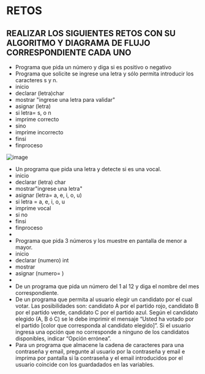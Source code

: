 # RETOS
## REALIZAR LOS SIGUIENTES RETOS CON SU ALGORITMO Y DIAGRAMA DE FLUJO CORRESPONDIENTE CADA UNO 

* Programa que pida un número y diga si es positivo o negativo
* Programa que solicite se ingrese una letra y sólo permita introducir los caracteres s y n.
* inicio
* declarar (letra)char
* mostrar "ingrese una letra para validar"
* asignar (letra)
* si letra= s, o n 
* imprime correcto
* sino
* imprime incorrecto
* finsi
* finproceso

![image](https://user-images.githubusercontent.com/103066352/164295280-44b6e7c3-2943-45b8-983c-fdf291797e4f.png)

* Un programa que pida una letra y detecte si es una vocal.
* inicio
* declarar (letra) char
* mostrar"ingrese una letra"
* asignar (letra= a, e, i, o, u)
* si letra = a, e, i, o, u
* imprime vocal
* si no
* finsi
* finproceso
* 
* Programa que pida 3 números y los muestre en pantalla de menor a mayor.  
* inicio
* declarar (numero) int
* mostrar
* asignar (numero= )
* 
* De un programa que pida un número del 1 al 12 y diga el nombre del mes correspondiente.
* De un programa que permita al usuario elegir un candidato por el cual votar. Las posibilidades son: candidato A por el partido rojo, candidato B por el partido verde, candidato C por el partido azul. Según el candidato elegido (A, B ó C) se le debe imprimir el mensaje “Usted ha votado por el partido [color que corresponda al candidato elegido]”. Si el usuario ingresa una opción que no corresponde a ninguno de los candidatos disponibles, indicar “Opción errónea”.
* Para un programa que almacene la cadena de caracteres para una contraseña y email, pregunte al usuario por la contraseña y email e imprima por pantalla si la contraseña y el email introducidos por el usuario coincide con los guardadados en las variables.
